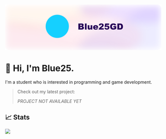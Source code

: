 <picture>
  <source media="(prefers-color-scheme: dark)" srcset="./banner.png">
  <source media="(prefers-color-scheme: light)" srcset="./banner.png">
  <img alt="Blue25gd Banner" src="./banner.png">
</picture>

# 👋 Hi, I'm Blue25.
I'm a student who is interested in programming and game development.

> Check out my latest project:
> 
> *PROJECT NOT AVAILABLE YET*

## 📈 Stats

![](http://github-profile-summary-cards.vercel.app/api/cards/profile-details?username=blue25GD&theme=github)